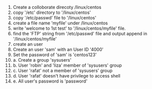 01. Create a colloborate direcoty /linux/centos 
02. copy '/etc' directory to '/linux/centos'
03. copy '/etc/passwd' file to '/linux/centos'
04. create a file name 'myfile' under /linux/centos
05. write 'welcome to 1st test' to '/linux/centos/myfile' file.
06. find the 'FTP' string from '/etc/passwd' file 
     and output append in '/linux/centos/myfile'
07. create an user  
09. Create an user 'sam' with an User ID '4000'
10. Set the password of 'sam' is 'centos123'
10. a. Create a group 'sysusers'
10. b. User 'robin' and 'liza'  member of 'sysusers' group
10. c.  User 'rafat' not a member of 'sysusers' group
10. d. User 'rafat' doesn't have privilege to access shell
10. e. All user's password is 'password'
